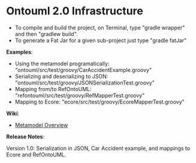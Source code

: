 # Ontouml 2.0 Infrastructure

- To compile and build the project, on Terminal, type "gradle wrapper" and then "gradlew build". 
- To generate a Fat Jar for a given sub-project just type "gradle fatJar"

**Examples**: 

- Using the metamodel programatically: "ontouml/src/test/groovy/CarAccidentExample.groovy"
- Serializing and deserializing to JSON: "ontouml/src/test/groovy/JSONSerializationTest.groovy"
- Mapping from/to RefOntoUML: "refontouml/src/test/groovy/RefMapperTest.groovy"
- Mapping to Ecore: "ecore/src/test/groovy/EcoreMapperTest.groovy"

**Wiki**: 

- [Metamodel Overview](https://github.com/johnguerson/groovy-ontouml2/wiki/Metamodel-Overview)

**Release Notes**:

Version 1.0: Serialization in JSON, Car Accident example, and mappings to Ecore and RefOntoUML.
